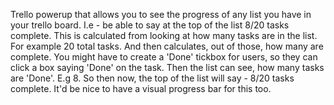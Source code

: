 Trello powerup that allows you to see the progress of any list you have in your trello board. I.e - be able to say at the top of the list 8/20 tasks complete. This is calculated from looking at how many tasks are in the list. For example 20 total tasks. And then calculates, out of those, how many are complete. You might have to create a 'Done' tickbox for users, so they can click a box saying 'Done' on the task. 
Then the list can see, how many tasks are 'Done'. E.g 8. 
So then now, the top of the list will say - 8/20 tasks complete. It'd be nice to have a visual progress bar for this too. 
